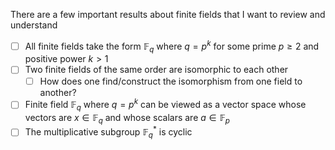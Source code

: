 There are a few important results about finite fields that I want to review and understand

- [ ] All finite fields take the form $\mathbb{F}_q$ where $q = p^k$ for some prime $p \geq 2$ and positive power $k > 1$
- [ ] Two finite fields of the same order are isomorphic to each other
    - [ ] How does one find/construct the isomorphism from one field to another?
- [ ] Finite field $\mathbb{F}_q$ where $q = p^k$ can be viewed as a vector space whose vectors are $x \in \mathbb{F}_q$ and whose scalars are $a \in \mathbb{F}_p$
- [ ] The multiplicative subgroup $\mathbb{F}_q^\ast$ is cyclic